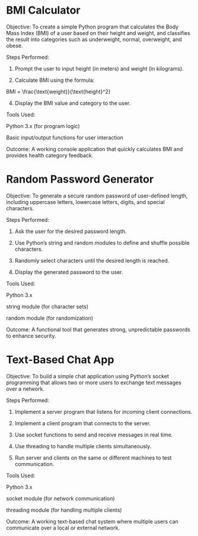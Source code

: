 # BMI Calculator

Objective:
To create a simple Python program that calculates the Body Mass Index (BMI) of a user based on their height and weight, and classifies the result into categories such as underweight, normal, overweight, and obese.

Steps Performed:

1. Prompt the user to input height (in meters) and weight (in kilograms).


2. Calculate BMI using the formula:



BMI = \frac{\text{weight}}{\text{height}^2}

4. Display the BMI value and category to the user.



Tools Used:

Python 3.x (for program logic)

Basic input/output functions for user interaction


Outcome:
A working console application that quickly calculates BMI and provides health category feedback.



# Random Password Generator

Objective:
To generate a secure random password of user-defined length, including uppercase letters, lowercase letters, digits, and special characters.

Steps Performed:

1. Ask the user for the desired password length.


2. Use Python’s string and random modules to define and shuffle possible characters.


3. Randomly select characters until the desired length is reached.


4. Display the generated password to the user.



Tools Used:

Python 3.x

string module (for character sets)

random module (for randomization)


Outcome:
A functional tool that generates strong, unpredictable passwords to enhance security.




# Text-Based Chat App

Objective:
To build a simple chat application using Python’s socket programming that allows two or more users to exchange text messages over a network.

Steps Performed:

1. Implement a server program that listens for incoming client connections.


2. Implement a client program that connects to the server.


3. Use socket functions to send and receive messages in real time.


4. Use threading to handle multiple clients simultaneously.


5. Run server and clients on the same or different machines to test communication.



Tools Used:

Python 3.x

socket module (for network communication)

threading module (for handling multiple clients)


Outcome:
A working text-based chat system where multiple users can communicate over a local or external network.
